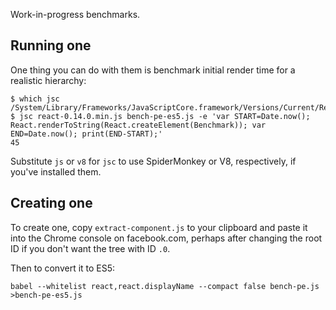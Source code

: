 Work-in-progress benchmarks.

## Running one
One thing you can do with them is benchmark initial render time for a realistic hierarchy:

```
$ which jsc
/System/Library/Frameworks/JavaScriptCore.framework/Versions/Current/Resources/jsc
$ jsc react-0.14.0.min.js bench-pe-es5.js -e 'var START=Date.now(); React.renderToString(React.createElement(Benchmark)); var END=Date.now(); print(END-START);'
45
```

Substitute `js` or `v8` for `jsc` to use SpiderMonkey or V8, respectively, if you've installed them.

## Creating one

To create one, copy `extract-component.js` to your clipboard and paste it into the Chrome console on facebook.com, perhaps after changing the root ID if you don't want the tree with ID `.0`.

Then to convert it to ES5:

```
babel --whitelist react,react.displayName --compact false bench-pe.js >bench-pe-es5.js
```
